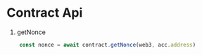 # Contract Api

1) getNonce

```javascript
    const nonce = await contract.getNonce(web3, acc.address)
```

